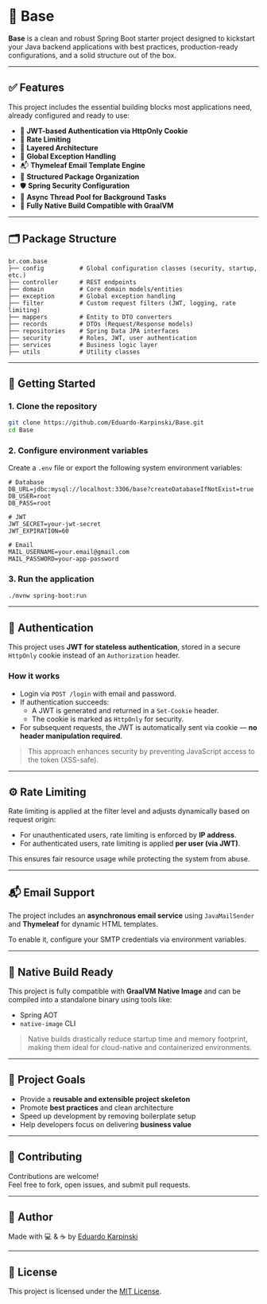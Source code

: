 # 🧱 Base

**Base** is a clean and robust Spring Boot starter project designed to kickstart your Java backend applications with best practices, production-ready configurations, and a solid structure out of the box.

---

## ✅ Features

This project includes the essential building blocks most applications need, already configured and ready to use:

- 🔐 **JWT-based Authentication via HttpOnly Cookie**
- 🚦 **Rate Limiting**
- 🧰 **Layered Architecture**
- 🧼 **Global Exception Handling**
- 📬 **Thymeleaf Email Template Engine**
- 📁 **Structured Package Organization**
- 🛡️ **Spring Security Configuration**
- 🧵 **Async Thread Pool for Background Tasks**
- 🧊 **Fully Native Build Compatible with GraalVM**

---

## 🗂️ Package Structure

```
br.com.base
├── config          # Global configuration classes (security, startup, etc.)
├── controller      # REST endpoints
├── domain          # Core domain models/entities
├── exception       # Global exception handling
├── filter          # Custom request filters (JWT, logging, rate limiting)
├── mappers         # Entity to DTO converters
├── records         # DTOs (Request/Response models)
├── repositories    # Spring Data JPA interfaces
├── security        # Roles, JWT, user authentication
├── services        # Business logic layer
├── utils           # Utility classes
```

---

## 🚀 Getting Started

### 1. Clone the repository

```bash
git clone https://github.com/Eduardo-Karpinski/Base.git
cd Base
```

### 2. Configure environment variables

Create a `.env` file or export the following system environment variables:

```env
# Database
DB_URL=jdbc:mysql://localhost:3306/base?createDatabaseIfNotExist=true
DB_USER=root
DB_PASS=root

# JWT
JWT_SECRET=your-jwt-secret
JWT_EXPIRATION=60

# Email
MAIL_USERNAME=your.email@gmail.com
MAIL_PASSWORD=your-app-password
```

### 3. Run the application

```bash
./mvnw spring-boot:run
```

---

## 🔐 Authentication

This project uses **JWT for stateless authentication**, stored in a secure `HttpOnly` cookie instead of an `Authorization` header.

### How it works

- Login via `POST /login` with email and password.
- If authentication succeeds:
  - A JWT is generated and returned in a `Set-Cookie` header.
  - The cookie is marked as `HttpOnly` for security.
- For subsequent requests, the JWT is automatically sent via cookie — **no header manipulation required**.

> This approach enhances security by preventing JavaScript access to the token (XSS-safe).

---

## ⚙️ Rate Limiting

Rate limiting is applied at the filter level and adjusts dynamically based on request origin:

- For unauthenticated users, rate limiting is enforced by **IP address**.
- For authenticated users, rate limiting is applied **per user (via JWT)**.

This ensures fair resource usage while protecting the system from abuse.

---

## 📬 Email Support

The project includes an **asynchronous email service** using `JavaMailSender` and **Thymeleaf** for dynamic HTML templates.

To enable it, configure your SMTP credentials via environment variables.

---

## 🧊 Native Build Ready

This project is fully compatible with **GraalVM Native Image** and can be compiled into a standalone binary using tools like:

- Spring AOT
- `native-image` CLI

> Native builds drastically reduce startup time and memory footprint, making them ideal for cloud-native and containerized environments.

---

## 🎯 Project Goals

- Provide a **reusable and extensible project skeleton**
- Promote **best practices** and clean architecture
- Speed up development by removing boilerplate setup
- Help developers focus on delivering **business value**

---

## 🤝 Contributing

Contributions are welcome!  
Feel free to fork, open issues, and submit pull requests.

---

## 🧠 Author

Made with 💻 & ☕ by [Eduardo Karpinski](https://github.com/Eduardo-Karpinski)

---

## 📄 License

This project is licensed under the [MIT License](LICENSE).
